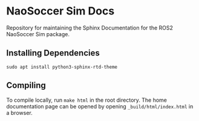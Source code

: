 # NaoSoccer Sim Docs

Repository for maintaining the Sphinx Documentation for the ROS2 NaoSoccer Sim package.

## Installing Dependencies
`sudo apt install python3-sphinx-rtd-theme`

## Compiling
To compile locally, run `make html` in the root directory. 
The home documentation page can be opened by opening `_build/html/index.html` in a browser.
